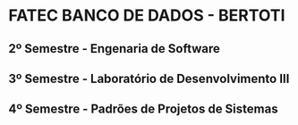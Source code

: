 # FATEC BANCO DE DADOS - BERTOTI

## 2º Semestre - Engenaria de Software

## 3º Semestre - Laboratório de Desenvolvimento III

## 4º Semestre - Padrões de Projetos de Sistemas
